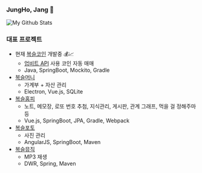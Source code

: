 ### JungHo, Jang 👋

![My Github Stats](https://github-readme-stats.vercel.app/api?username=setvect&show_icons=true)

### 대표 프로젝트
- 현재 [복슬코인](https://github.com/setvect/BokslCoin) 개발중 💰📈
  - [업비트 API](https://docs.upbit.com) 사용 코인 자동 매매
  - Java, SpringBoot, Mockito, Gradle
- [복슬머니](https://github.com/setvect/BokslMoneyApp)
  - 가계부 + 자산 관리
  - Electron, Vue.js, SQLite
- [복슬홈피](https://github.com/setvect/BokslPortal)
  - 노트, 메모장, 로또 번호 추첨, 지식관리, 게시판, 관계 그래프, 먹을 걸 정해주마 등
  - Vue.js, SpringBoot, JPA, Gradle, Webpack
- [복슬포토](https://github.com/setvect/BokslPortal)
  - 사진 관리
  - AngularJS, SpringBoot, Maven
- [복슬뮤직](https://github.com/setvect/BokslMusic)
  - MP3 재생
  - DWR, Spring, Maven
